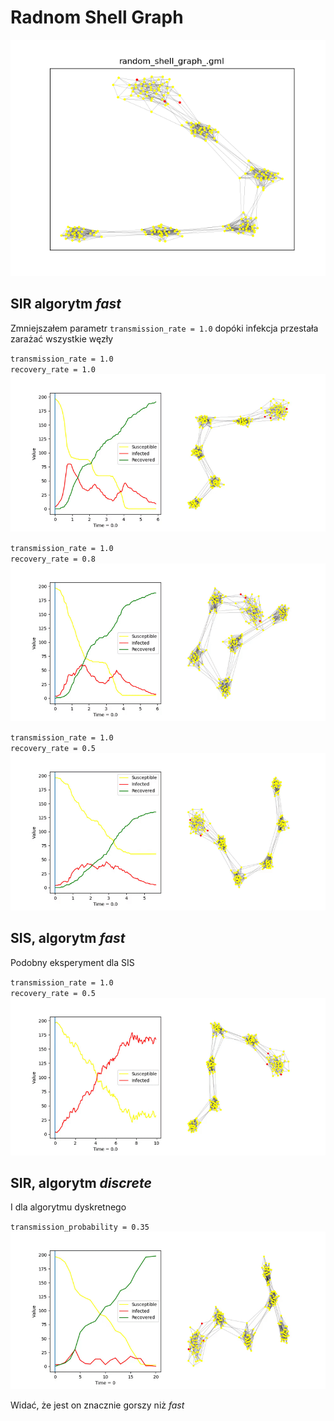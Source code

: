 # Radnom Shell Graph
![random_shell_graph_](random_shell_graph_.png)

## SIR algorytm _fast_

Zmniejszałem parametr `transmission_rate = 1.0` dopóki infekcja przestała zarażać wszystkie węzły

`transmission_rate = 1.0`  
`recovery_rate = 1.0`  
![sir_fast_1-0_1-0](sir_fast_1-0_1-0.gif)

`transmission_rate = 1.0`  
`recovery_rate = 0.8`  
![sir_fast_0-8_1-0](sir_fast_0-8_1-0.gif)

`transmission_rate = 1.0`  
`recovery_rate = 0.5`  
![sir_fast_0-5_1-0](sir_fast_0-5_1-0.gif)

## SIS, algorytm _fast_

Podobny eksperyment dla SIS

`transmission_rate = 1.0`  
`recovery_rate = 0.5`  
![sis_fast_0-5_1-0](sis_fast_0-5_1-0.gif)

## SIR, algorytm _discrete_

I dla algorytmu dyskretnego

`transmission_probability = 0.35`  
![sir_discrete_0-35](sir_discrete_0-35.gif)

Widać, że jest on znacznie gorszy niż _fast_